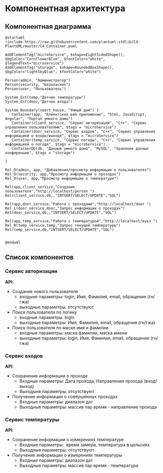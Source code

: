 # Компонентная архитектура
<!-- Состав и взаимосвязи компонентов системы между собой и внешними системами с указанием протоколов, ключевые технологии, используемые для реализации компонентов.
Диаграмма контейнеров C4 и текстовое описание. 
-->
## Компонентная диаграмма

```plantuml
@startuml
!include https://raw.githubusercontent.com/plantuml-stdlib/C4-PlantUML/master/C4_Container.puml

AddElementTag("microService", $shape=EightSidedShape(), $bgColor="CornflowerBlue", $fontColor="white", $legendText="microservice")
AddElementTag("storage", $shape=RoundedBoxShape(), $bgColor="lightSkyBlue", $fontColor="white")

Person(admin, "Администратор")
Person(security, "Безопасник")
Person(user, "Пользователь")

System_Ext(temp,"Датчик температуры")
System_Ext(door,"Датчик входа")

System_Boundary(smart_house, "Умный дом") {
   Container(app, "Клиентское веб-приложение", "html, JavaScript, Angular", "Портал умного дома")
   Container(client_service, "Сервис авторизации", "C++", "Сервис управления пользователями", $tags = "microService")    
   Container(door_service, "Сервис входов", "C++", "Сервис управления информацией о входе/выходе", $tags = "microService") 
   Container(temp_service, "Сервис погоды", "C++", "Сервис управления информацией о погоде", $tags = "microService")       
   ContainerDb(db, "Данные умного дома", "MySQL", "Хранение данных конференции", $tags = "storage")
   
}

Rel_D(admin, app, "Добавление/просмотр информации о пользователях")
Rel_D(security, app,"Просмотр информации о прозодах")
Rel_D(user, app,"Просмотр информации о температуре")

Rel(app,client_service,"Создание пользователя","http://localhost/person ")
Rel(client_service,db,,"INTSERT/SELECT/UPDATE","SQL")

Rel(app,door_service,"Работа с проходами","http://localhost/door ")
Rel_L(door_service,door,"Запрос информации о проходах")
Rel(door_service,db,,"INTSERT/SELECT/UPDATE","SQL")

Rel(app,temp_service,"Работа с температурой","http://localhost/еуьз ")
Rel_R(temp_service,temp,"Запрос текущей температуры")
Rel(temp_service,db,"INTSERT/SELECT/UPDATE","SQL")


@enduml
```
## Список компонентов
### Сервис авторизации


**API**:
-	Создание нового пользователя
      - входыне параметры: login, Имя, Фамилия, email, обращение (гн/гжа)
      - выходные параметры, отсутствуют
-	Поиск пользователя по логину
     - входные параметры:  login
     - выходные параметры: Имя, Фамилия, email, обращение (гн/гжа)
-	Поиск пользователя по маске имя и фамилии
     - входные параметры: маска фамилии, маска имени
     - выходные параметры: login, Имя, Фамилия, email, обращение (гн/гжа)

### Сервис входов
**API**:
- Сохранение информации о проходе
  - Входные параметры: Дата прохода, Направление прохода (вход/выход)
  - Выходыне параметры: отсутствуют
- Получение информации о совершенных проходах
  - Входные параметры: диапазон дат
  - Выходные параметры: массив пар время - направление прохода


### Сервис температуры
**API**:
- Сохранение информации о измерениях температуре
  - Входные параметры:  время замера, температура в цельсиях
  - Выходные параметры: отсутствуют
- Получение информации о измерениях температуры
  - Входные параметры: диапазон дат
  - Выходные параметры: массив пар время - температура
